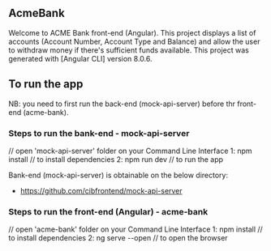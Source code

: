 ## AcmeBank

Welcome to ACME Bank front-end (Angular). This project displays a list of accounts (Account Number, Account Type and Balance) and allow the user to withdraw money if there's sufficient funds available. This project was generated with [Angular CLI] version 8.0.6.


## To run the app

NB: you need to first run the back-end (mock-api-server) before thr front-end (acme-bank).

### Steps to run the bank-end - mock-api-server

// open 'mock-api-server' folder on your Command Line Interface
1: npm install      // to install dependencies
2: npm run dev      // to run the app

Bank-end (mock-api-server) is obtainable on the below directory:
- https://github.com/cibfrontend/mock-api-server

### Steps to run the front-end (Angular) - acme-bank

// open 'acme-bank' folder on your Command Line Interface
1: npm install      // to install dependencies
2: ng serve --open      // to open the browser
